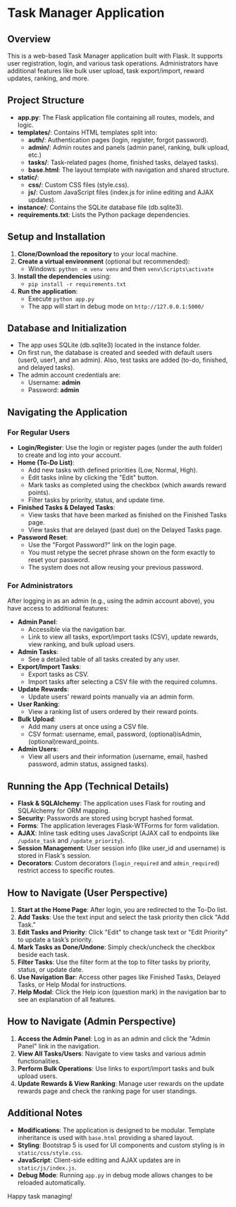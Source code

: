 # Task Manager Application

## Overview

This is a web-based Task Manager application built with Flask. It supports user registration, login, and various task operations. Administrators have additional features like bulk user upload, task export/import, reward updates, ranking, and more.

## Project Structure

- **app.py**: The Flask application file containing all routes, models, and logic.
- **templates/**: Contains HTML templates split into:
  - **auth/**: Authentication pages (login, register, forgot password).
  - **admin/**: Admin routes and panels (admin panel, ranking, bulk upload, etc.)
  - **tasks/**: Task-related pages (home, finished tasks, delayed tasks).
  - **base.html**: The layout template with navigation and shared structure.
- **static/**:
  - **css/**: Custom CSS files (style.css).
  - **js/**: Custom JavaScript files (index.js for inline editing and AJAX updates).
- **instance/**: Contains the SQLite database file (db.sqlite3).
- **requirements.txt**: Lists the Python package dependencies.

## Setup and Installation

1. **Clone/Download the repository** to your local machine.
2. **Create a virtual environment** (optional but recommended):
   - Windows: `python -m venv venv` and then `venv\Scripts\activate`
3. **Install the dependencies** using:
   - `pip install -r requirements.txt`
4. **Run the application**:
   - Execute `python app.py`
   - The app will start in debug mode on `http://127.0.0.1:5000/`

## Database and Initialization

- The app uses SQLite (db.sqlite3) located in the instance folder.
- On first run, the database is created and seeded with default users (user0, user1, and an admin). Also, test tasks are added (to-do, finished, and delayed tasks).
- The admin account credentials are:
  - Username: **admin**
  - Password: **admin**

## Navigating the Application

### For Regular Users

- **Login/Register**: Use the login or register pages (under the auth folder) to create and log into your account.
- **Home (To-Do List)**:
  - Add new tasks with defined priorities (Low, Normal, High).
  - Edit tasks inline by clicking the "Edit" button.
  - Mark tasks as completed using the checkbox (which awards reward points).
  - Filter tasks by priority, status, and update time.
- **Finished Tasks & Delayed Tasks**:
  - View tasks that have been marked as finished on the Finished Tasks page.
  - View tasks that are delayed (past due) on the Delayed Tasks page.
- **Password Reset**:
  - Use the "Forgot Password?" link on the login page.
  - You must retype the secret phrase shown on the form exactly to reset your password.
  - The system does not allow reusing your previous password.

### For Administrators

After logging in as an admin (e.g., using the admin account above), you have access to additional features:

- **Admin Panel**:
  - Accessible via the navigation bar.
  - Link to view all tasks, export/import tasks (CSV), update rewards, view ranking, and bulk upload users.
- **Admin Tasks**: 
  - See a detailed table of all tasks created by any user.
- **Export/Import Tasks**:
  - Export tasks as CSV.
  - Import tasks after selecting a CSV file with the required columns.
- **Update Rewards**:
  - Update users' reward points manually via an admin form.
- **User Ranking**:
  - View a ranking list of users ordered by their reward points.
- **Bulk Upload**:
  - Add many users at once using a CSV file.
  - CSV format: username, email, password, (optional)isAdmin, (optional)reward_points.
- **Admin Users**:
  - View all users and their information (username, email, hashed password, admin status, assigned tasks).

## Running the App (Technical Details)

- **Flask & SQLAlchemy**: The application uses Flask for routing and SQLAlchemy for ORM mapping.
- **Security**: Passwords are stored using bcrypt hashed format.
- **Forms**: The application leverages Flask-WTForms for form validation.
- **AJAX**: Inline task editing uses JavaScript (AJAX call to endpoints like `/update_task` and `/update_priority`).
- **Session Management**: User session info (like user_id and username) is stored in Flask's session.
- **Decorators**: Custom decorators (`login_required` and `admin_required`) restrict access to specific routes.

## How to Navigate (User Perspective)

1. **Start at the Home Page**: After login, you are redirected to the To-Do list.
2. **Add Tasks**: Use the text input and select the task priority then click "Add Task."
3. **Edit Tasks and Priority**: Click "Edit" to change task text or "Edit Priority" to update a task’s priority.
4. **Mark Tasks as Done/Undone**: Simply check/uncheck the checkbox beside each task.
5. **Filter Tasks**: Use the filter form at the top to filter tasks by priority, status, or update date.
6. **Use Navigation Bar**: Access other pages like Finished Tasks, Delayed Tasks, or Help Modal for instructions.
7. **Help Modal**: Click the Help icon (question mark) in the navigation bar to see an explanation of all features.

## How to Navigate (Admin Perspective)

1. **Access the Admin Panel**: Log in as an admin and click the "Admin Panel" link in the navigation.
2. **View All Tasks/Users**: Navigate to view tasks and various admin functionalities.
3. **Perform Bulk Operations**: Use links to export/import tasks and bulk upload users.
4. **Update Rewards & View Ranking**: Manage user rewards on the update rewards page and check the ranking page for user standings.

## Additional Notes

- **Modifications**: The application is designed to be modular. Template inheritance is used with `base.html` providing a shared layout.
- **Styling**: Bootstrap 5 is used for UI components and custom styling is in `static/css/style.css`.
- **JavaScript**: Client-side editing and AJAX updates are in `static/js/index.js`.
- **Debug Mode**: Running `app.py` in debug mode allows changes to be reloaded automatically.

Happy task managing!
